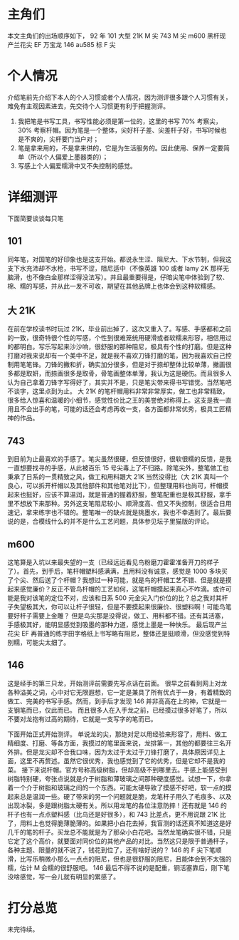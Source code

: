 # 主角们
本文主角们的出场顺序如下，
92 年 101
大型 21K M 尖
743 M 尖
m600 黑杆现产兰花尖 EF
万宝龙 146 au585 标 F 尖

# 个人情况
介绍笔前先介绍下本人的个人习惯或者个人情况，因为测评很多跟个人习惯有关，难免有主观因素进去，先交待个人习惯更有利于把握测评。

1. 我把笔是书写工具，书写性能必须是第一位的，这里的书写 70% 考察尖，30% 考察杆帽。因为笔是一个整体，尖好杆子差、尖差杆子好，书写时候也是不爽的，尖杆要门当户对；
2. 笔是拿来用的，不是拿来供的，它是为生活服务的。因此使用、保养一定要简单（所以个人偏爱上墨器类的）；
3. 写感上个人偏爱糯滑中又不失控制的感觉。


# 详细测评
下面简要谈谈每只笔

## 101
同年笔，对国笔的好印象也是这支开始。都说永生涩、阻尼大、下水节制，但我这支下水充沛却不水枪，书写不涩，阻尼适中（不像英雄 100 或者 lamy 2K 那样无脑滑，也不像白金那样涩得没法写）。并且最重要得是，仔暗尖笔中体验到了软、棉、糯的写感，并从此一发不可收，期望在其他品牌上也体会到这种软糯感。

## 大 21K
在前在学校读书时玩过 21K，毕业前出掉了，这次又重入了。写感、手感都和之前的一致，很奇特很个性的写感，个性到很难笼统用硬滑或者软糯来形容，相信用过的都明白。写乐写起来沙沙响，很舒服的那种阻尼，极具有个性的打磨。但是这种打磨对我来说却有一个美中不足，就是我不喜欢刀锋打磨的笔，因为我喜欢自己控制用笔笔锋。刀锋的撇和折，确实加分很多，但是对于捺却整体比较单薄，撇画很多都是取妍，而捺画很多是取骨，骨笔画整体单薄，我认为这是硬伤。而且很多人认为自己拿着刀锋字写得好了，其实并不是，只是笔尖带来得书写错觉。当然笔吧不谈字，这里点到为止。
大 21K 的笔杆帽用料非常非常厚实，做工也非常精致，很多给人惊喜和温暖的小细节，感觉性价比之王的美誉绝对称得上。这支是我一直用且不会出手的笔，可能的话还会考虑再收一支，各方面都非常优秀，极具工匠精神的作品。

## 743
到目前为止最喜欢的手感了。笔尖虽然很硬，但反馈很好，很软很糯的反馈，是我一直想要找寻的手感，从此被百乐 15 号尖毒上了不归路。除笔尖外，整笔做工也秉承了日系的一贯精致之风，做工和用料跟大 21K 当然没得比（大 21K 真叫一个良心，可以拆开杆帽以及其他部件和其他笔对比下），但整理用料也尚可，杆帽摸起来也挺好，应该不算温润，就是普通的握着舒服，整笔配重也是极其舒服，拿手里不想放下来那种。另外这支笔阻尼较小、顺滑度高、但又不失控制，很适合日用速记，拿来练字也不错的。整笔唯一的缺点就是挑墨水，我也不幸遇到了。最后要说的是，合模线什么的并不是什么工艺问题，具体参见坛子里猫版的评论。

## m600
这笔算是入坑以来最失望的一支（已经远远看见鸟粉磨刀霍霍准备开刀的样子了）。首先，到手后，笔杆帽塑料感满满，且用料没有诚意，感觉是 1000 多块买了个尖、然后送了个杆帽？我想过一种可能，就是鸟的杆帽工艺不错、但是就是摸起来感觉廉价？反正不管鸟杆帽的工艺如何，这笔杆帽摸起来真心不咋滴。或许可能是我对该笔的定位不对，应该和日系 500 元金尖入门价位的比？总之我对其杆子失望极其大，你可以让杆子很轻，但是不要摸起来很廉价、很塑料啊！可能鸟笔要好杆子需要上金雕？
但是鸟尖那是没得说，做工、用料都不错。还有其活塞，手感极其好，能明显感觉到吸墨的那种力道，感觉上墨是一种快乐。
最后现产兰花尖 EF 再普通的练字田字格纸上书写略有阻尼，整体还是挺顺滑，但没感觉到特别糯，可能尖太细了。

## 146
这是经手的第三只龙，开始测评前需要先写点话在前面。
很早之前看到网上对龙各种溢美之词，心中对它无限遐想，它一定是兼具了所有优点于一身，有着精致的做工、完美的书写手感。然而，到手后才发现 146 并非高高在上的神，它就是一支钢笔而已，仅此而已。
而且很多人在入手龙之前，已经摸过很多好笔了，所以不要对龙抱有过高的期待，它就是一支写字的笔而已。

下面开始正式开始测评。
单说龙的尖，那绝对足以用经验来形容了，用料、做工精细度、打磨、等各方面，我摸过的笔里面来说，龙排第一，其他的都要往三名开外排。但是龙尖却不合我口味，因为太过于太过于刀锋打磨了，具体原因详见上面，这里不再赘述。虽然它很优秀，我也感觉到了它的优秀，但是它却不是我的菜。
接下来说杆帽。官方号称高级树脂，但却高级不到哪里去。手感上能感受到树脂特别硬，夸张点说就是介于树脂和薄玻璃之间那种硬度感觉。试想一下，你拿着一个介于树脂和玻璃之间的一个东西。可能太硬导致了摸感不好吧，软一点的摸起来总是温润一些。硬了带来的另一个问题就是脆，龙笔杆子用久了毛痕多、以及出现冰裂，多是跟树脂太硬有关。所以用龙笔的各位注意防摔！还有就是 146 的杆子也有一点点塑料感（比鸟还是好很多），和 743 比差点，更不用说跟 21K 比了，用料上也觉得脆薄脆薄的。如果把小白花去掉，我盲测的话还真不知道这是好几千的笔的杆子。买龙总不能就是为了那朵小白花吧。当然龙笔确实很不错，只是它定了这个高价，就要面对同价位的其他产品的对比。当然这只是限于普通杆子，各种主题、限量的就不说了，钱花到位了，还有啥好说的？
146 的 F 尖下笔顺滑，比写乐稍微小那么一点点的阻尼，但也是很舒服的阻尼，且能体会到不太强的糯，估计 M 会糯的很舒服吧。
146 最后不得不说的是配重，铜活塞靠后，刚下笔没啥感觉，写一会儿就有明显的累感了。


# 打分总览

未完待续。

